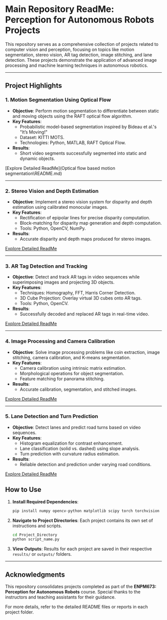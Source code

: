 # Main Repository ReadMe: Perception for Autonomous Robots Projects

This repository serves as a comprehensive collection of projects related to computer vision and perception, focusing on topics like motion segmentation, stereo vision, AR tag detection, image stitching, and lane detection. These projects demonstrate the application of advanced image processing and machine learning techniques in autonomous robotics.

---

## **Project Highlights**

### **1. Motion Segmentation Using Optical Flow**
- **Objective**: Perform motion segmentation to differentiate between static and moving objects using the RAFT optical flow algorithm.
- **Key Features**:
  - Probabilistic model-based segmentation inspired by Bideau et al.'s "It’s Moving!"
  - Dataset: KITTI MOTS.
  - Technologies: Python, MATLAB, RAFT Optical Flow.
- **Results**:
  - Short video segments successfully segmented into static and dynamic objects.

[Explore Detailed ReadMe](Optical flow based motion segmentation\README.md)

---

### **2. Stereo Vision and Depth Estimation**
- **Objective**: Implement a stereo vision system for disparity and depth estimation using calibrated monocular images.
- **Key Features**:
  - Rectification of epipolar lines for precise disparity computation.
  - Block-matching for disparity map generation and depth computation.
  - Tools: Python, OpenCV, NumPy.
- **Results**:
  - Accurate disparity and depth maps produced for stereo images.


[Explore Detailed ReadMe](https://github.com/manosrijanB/ENPM673-Perception-for-Autonomous-Robots/blob/main/Optical%20flow%20based%20motion%20segmentation/README.md)

---

### **3. AR Tag Detection and Tracking**
- **Objective**: Detect and track AR tags in video sequences while superimposing images and projecting 3D objects.
- **Key Features**:
  - Techniques: Homography, FFT, Harris Corner Detection.
  - 3D Cube Projection: Overlay virtual 3D cubes onto AR tags.
  - Tools: Python, OpenCV.
- **Results**:
  - Successfully decoded and replaced AR tags in real-time video.

[Explore Detailed ReadMe](AR_Tag_Detection/README.md)

---

### **4. Image Processing and Camera Calibration**
- **Objective**: Solve image processing problems like coin extraction, image stitching, camera calibration, and K-means segmentation.
- **Key Features**:
  - Camera calibration using intrinsic matrix estimation.
  - Morphological operations for object segmentation.
  - Feature matching for panorama stitching.
- **Results**:
  - Accurate calibration, segmentation, and stitched images.

[Explore Detailed ReadMe](Image_Processing_Calibration/README.md)

---

### **5. Lane Detection and Turn Prediction**
- **Objective**: Detect lanes and predict road turns based on video sequences.
- **Key Features**:
  - Histogram equalization for contrast enhancement.
  - Lane classification (solid vs. dashed) using slope analysis.
  - Turn prediction with curvature radius estimation.
- **Results**:
  - Reliable detection and prediction under varying road conditions.

[Explore Detailed ReadMe](Lane_Detection_Turn_Prediction/README.md)



## **How to Use**
1. **Install Required Dependencies**:
   ```bash
   pip install numpy opencv-python matplotlib scipy torch torchvision
   ```
2. **Navigate to Project Directories**:
   Each project contains its own set of instructions and scripts.
   ```bash
   cd Project_Directory
   python script_name.py
   ```
3. **View Outputs**:
   Results for each project are saved in their respective `results/` or `outputs/` folders.

---

## **Acknowledgments**
This repository consolidates projects completed as part of the **ENPM673: Perception for Autonomous Robots** course. Special thanks to the instructors and teaching assistants for their guidance.

For more details, refer to the detailed README files or reports in each project folder.
